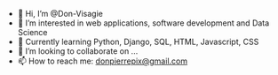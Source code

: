 - 👋 Hi, I’m @Don-Visagie
- 👀 I’m interested in web applications, software development and Data Science
- 🌱 Currently learning Python, Django, SQL, HTML, Javascript, CSS
- 💞️ I’m looking to collaborate on ...
- 📫 How to reach me: donpierrepix@gmail.com

<!---
Don-Visagie/Don-Visagie is a ✨ special ✨ repository because its `README.md` (this file) appears on your GitHub profile.
You can click the Preview link to take a look at your changes.
--->

